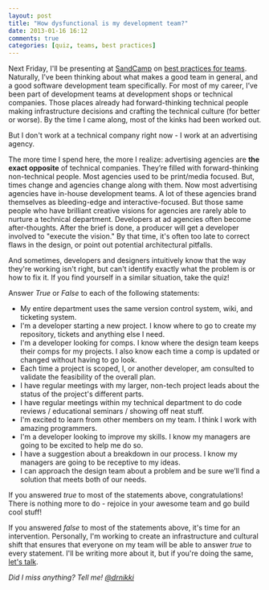 ```yaml
---
layout: post
title: "How dysfunctional is my development team?"
date: 2013-01-16 16:12
comments: true
categories: [quiz, teams, best practices] 
---
```


Next Friday, I'll be presenting at [SandCamp][] on [best practices for teams][]. Naturally, I’ve been thinking about what makes a good team in general, and a good software development team specifically.  For most of my career, I’ve been part of development teams at development shops or technical companies.  Those places already had forward-thinking technical people making infrastructure decisions and crafting the technical culture (for better or worse).  By the time I came along, most of the kinks had been worked out. 

But I don't work at a technical company right now - I work at an advertising agency. 
<!-- more -->

The more time I spend here, the more I realize: advertising agencies are **the exact opposite** of technical companies.  They’re filled with forward-thinking non-technical people. Most agencies used to be print/media focused. But, times change and agencies change along with them.  Now most advertising agencies have in-house development teams. A lot of these agencies brand themselves as bleeding-edge and interactive-focused.  But those same people who have brilliant creative visions for agencies are rarely able to nurture a technical department. Developers at ad agencies often become after-thoughts. After the brief is done, a producer will get a developer involved to "execute the vision." By that time, it's often too late to correct flaws in the design, or point out potential architectural pitfalls. 

And sometimes, developers and designers intuitively know that the way they're working isn't right, but can't identify exactly what the problem is or how to fix it. If you find yourself in a similar situation, take the quiz!

Answer *True* or *False* to each of the following statements:

* My entire department uses the same version control system, wiki, and ticketing system.
* I'm a developer starting a new project. I know where to go to create my repository, tickets and anything else I need.
* I'm a developer looking for comps.  I know where the design team keeps their comps for my projects.  I also know each time a comp is updated or changed without having to go look.
* Each time a project is scoped, I, or another developer, am consulted to validate the feasibility of the overall plan.
* I have regular meetings with my larger, non-tech project leads about the status of the project's different parts.
* I have regular meetings within my technical department to do code reviews / educational seminars / showing off neat stuff.
* I'm excited to learn from other members on my team.  I think I work with amazing programmers.
* I'm a developer looking to improve my skills.  I know my managers are going to be excited to help me do so.
* I have a suggestion about a breakdown in our process.  I know my managers are going to be receptive to my ideas.
* I can approach the design team about a problem and be sure we’ll find a solution that meets both of our needs.

If you answered *true* to most of the statements above, congratulations! There is nothing more to do - rejoice in your awesome team and go build cool stuff! 

If you answered *false* to most of the statements above, it's time for an intervention.  Personally, I'm working to create an infrastructure and cultural shift that ensures that everyone on my team will be able to answer *true* to every statement.
I'll be writing more about it, but if you're doing the same, [let's talk].


*Did I miss anything?  Tell me! [@drnikki][]*


[best practices for teams]: https://sandcamp.org/best-practices-teams
[SandCamp]: http://sandcamp.org
[@drnikki]: http://twitter.com/drnikki
[let's talk]: http://twitter.com/drnikki
